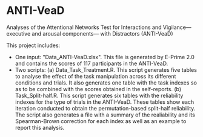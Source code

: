 # ANTI-VeaD

Analyses of the Attentional Networks Test for Interactions and Vigilance—executive and arousal components— with Distractors (ANTI-VeaD)

This project includes:
- One input: "Data_ANTI-VeaD.xlsx". This file is generated by E-Prime 2.0 and contains the scores of 117 participants in the ANTI-VeaD.
- Two scripts: 
  (a) Data_Task_Treatment.R. This script generates five tables to analyse the effect of the task manipulation across its different conditions and trials. It also generates one table with the task indexes so as to be combined with the scores obtained in the self-reports.
  (b) Task_Split-half.R. This script generates six tables with the reliability indexes for the type of trials in the ANTI-VeaD. These tables show each iteration conducted to obtain the permutation-based split-half reliability. The script also generates a file with a summary of the realiability and its Spearman-Brown correction for each index as well as an example to report this analysis.
